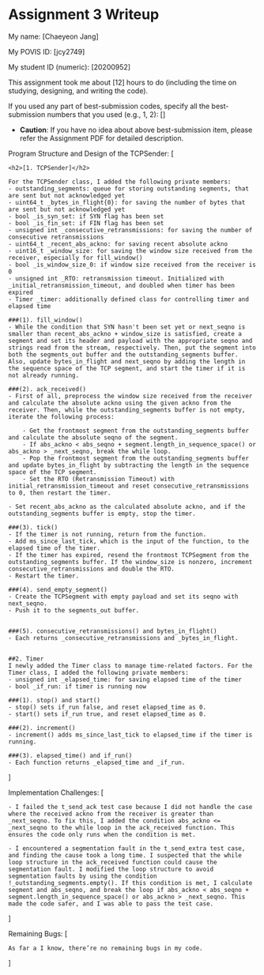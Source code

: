 Assignment 3 Writeup
=============

My name: [Chaeyeon Jang]

My POVIS ID: [jcy2749]

My student ID (numeric): [20200952]

This assignment took me about [12] hours to do (including the time on studying, designing, and writing the code).

If you used any part of best-submission codes, specify all the best-submission numbers that you used (e.g., 1, 2): []

- **Caution**: If you have no idea about above best-submission item, please refer the Assignment PDF for detailed description.

Program Structure and Design of the TCPSender:
[

    <h2>[1. TCPSender]</h2>

    For the TCPSender class, I added the following private members:
    - outstanding_segments: queue for storing outstanding segments, that are sent but not acknowledged yet
    - uint64_t _bytes_in_flight{0}: for saving the number of bytes that are sent but not acknowledged yet
    - bool _is_syn_set: if SYN flag has been set
    - bool _is_fin_set: if FIN flag has been set
    - unsigned int _consecutive_retransmissions: for saving the number of consecutive retransmissions
    - uint64_t _recent_abs_ackno: for saving recent absolute ackno 
    - uint16_t _window_size: for saving the window size received from the receiver, especially for fill_window()
    - bool _is_window_size_0: if window size received from the receiver is 0
    - unsigned int _RTO: retransmission timeout. Initialized with _initial_retransmission_timeout, and doubled when timer has been expired
    - Timer _timer: additionally defined class for controlling timer and elapsed time

    ###(1). fill_window()
    - While the condition that SYN hasn't been set yet or next_seqno is smaller than recent_abs_ackno + window_size is satisfied, create a segment and set its header and payload with the appropriate seqno and strings read from the stream, respectively. Then, put the segment into both the segments_out buffer and the outstanding_segments buffer. Also, update bytes_in_flight and next_seqno by adding the length in the sequence space of the TCP segment, and start the timer if it is not already running.

    ###(2). ack_received()
    - First of all, preprocess the window size received from the receiver and calculate the absolute ackno using the given ackno from the receiver. Then, while the outstanding_segments buffer is not empty, iterate the following process:

        - Get the frontmost segment from the outstanding_segments buffer and calculate the absolute seqno of the segment.
        - If abs_ackno < abs_seqno + segment.length_in_sequence_space() or abs_ackno > _next_seqno, break the while loop.
        - Pop the frontmost segment from the outstanding_segments buffer and update bytes_in_flight by subtracting the length in the sequence space of the TCP segment.
        - Set the RTO (Retransmission Timeout) with initial_retransmission_timeout and reset consecutive_retransmissions to 0, then restart the timer.

    - Set recent_abs_ackno as the calculated absolute ackno, and if the outstanding_segments buffer is empty, stop the timer.

    ###(3). tick()
    - If the timer is not running, return from the function.
    - Add ms_since_last_tick, which is the input of the function, to the elapsed time of the timer.
    - If the timer has expired, resend the frontmost TCPSegment from the outstanding_segments buffer. If the window_size is nonzero, increment consecutive_retransmissions and double the RTO.
    - Restart the timer.

    ###(4). send_empty_segment()
    - Create the TCPSegment with empty payload and set its seqno with next_seqno.
    - Push it to the segments_out buffer.


    ###(5). consecutive_retransmissions() and bytes_in_flight()
    - Each returns _consecutive_retransmissions and _bytes_in_flight.


    ##2. Timer
    I newly added the Timer class to manage time-related factors. For the Timer class, I added the following private members:
    - unsigned int _elapsed_time: for saving elapsed time of the timer
    - bool _if_run: if timer is running now

    ###(1). stop() and start()
    - stop() sets if_run false, and reset elapsed_time as 0.
    - start() sets if_run true, and reset elapsed_time as 0.

    ###(2). increment()
    - increment() adds ms_since_last_tick to elapsed_time if the timer is running. 

    ###(3). elapsed_time() and if_run()
    - Each function returns _elapsed_time and _if_run.


]

Implementation Challenges:
[

    - I failed the t_send_ack test case because I did not handle the case where the received ackno from the receiver is greater than _next_seqno. To fix this, I added the condition abs_ackno <= _next_seqno to the while loop in the ack_received function. This ensures the code only runs when the condition is met.

    - I encountered a segmentation fault in the t_send_extra test case, and finding the cause took a long time. I suspected that the while loop structure in the ack_received function could cause the segmentation fault. I modified the loop structure to avoid segmentation faults by using the condition !_outstanding_segments.empty(). If this condition is met, I calculate segment and abs_seqno, and break the loop if abs_ackno < abs_seqno + segment.length_in_sequence_space() or abs_ackno > _next_seqno. This made the code safer, and I was able to pass the test case.
]

Remaining Bugs:
[

    As far a I know, there’re no remaining bugs in my code.
    
]
